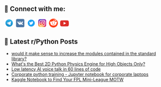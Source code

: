 ## 🔎 Connect with me:
[<img src="https://github.com/bullbesh/bullbesh/blob/main/images/Telegram.png" width="32" height="32" />](https://t.me/bullbesh)
[<img src="https://github.com/bullbesh/bullbesh/blob/main/images/VK.png" width="32" height="32" />](https://vk.com/bullbesh)
[<img src="https://github.com/bullbesh/bullbesh/blob/main/images/Twitter.png" width="32" height="32" />](https://twitter.com/bullbesh1)
[<img src="https://github.com/bullbesh/bullbesh/blob/main/images/Instagram.png" width="32" height="32" />](https://www.instagram.com/bullbesh)
[<img src="https://github.com/bullbesh/bullbesh/blob/main/images/Reddit.png" width="32" height="32" />](https://www.reddit.com/user/bullbesh)
[<img src="https://github.com/bullbesh/bullbesh/blob/main/images/YouTube.png" width="32" height="32" />](https://www.youtube.com/channel/UCtfjRs6uzgq5mfm8S06WTcg)

## 📕 Latest r/Python Posts
<!-- BLOG-POST-LIST:START -->
- [would it make sense to increase the modules contained in the standard library?](https://www.reddit.com/r/Python/comments/15u2uf2/would_it_make_sense_to_increase_the_modules/)
- [What&#39;s the Best 2D Python Physics Engine for High Objects Only?](https://www.reddit.com/r/Python/comments/15u2byo/whats_the_best_2d_python_physics_engine_for_high/)
- [Low latency AI voice talk in 60 lines of code](https://www.reddit.com/r/Python/comments/15u0zx3/low_latency_ai_voice_talk_in_60_lines_of_code/)
- [Corporate python training - Jupyter notebook for corporate laptops](https://www.reddit.com/r/Python/comments/15u0npc/corporate_python_training_jupyter_notebook_for/)
- [Kaggle Notebook to Find Your FPL Mini-League MOTW](https://www.reddit.com/r/Python/comments/15tzn1c/kaggle_notebook_to_find_your_fpl_minileague_motw/)
<!-- BLOG-POST-LIST:END -->
